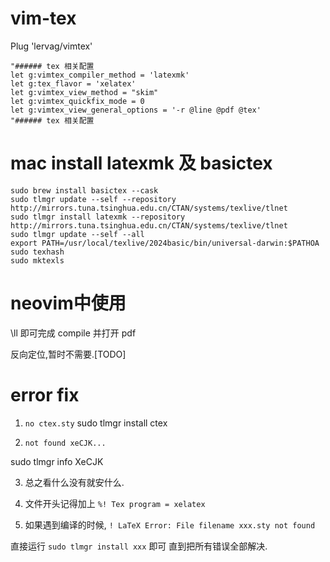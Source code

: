 # vim-tex
Plug 'lervag/vimtex'

```
"###### tex 相关配置
let g:vimtex_compiler_method = 'latexmk' 
let g:tex_flavor = 'xelatex'
let g:vimtex_view_method = "skim"
let g:vimtex_quickfix_mode = 0
let g:vimtex_view_general_options = '-r @line @pdf @tex'
"###### tex 相关配置
````

# mac install latexmk 及 basictex

```
sudo brew install basictex --cask
sudo tlmgr update --self --repository http://mirrors.tuna.tsinghua.edu.cn/CTAN/systems/texlive/tlnet
sudo tlmgr install latexmk --repository http://mirrors.tuna.tsinghua.edu.cn/CTAN/systems/texlive/tlnet
sudo tlmgr update --self --all
export PATH=/usr/local/texlive/2024basic/bin/universal-darwin:$PATHOA
sudo texhash
sudo mktexls

```

# neovim中使用
\ll 即可完成 compile 并打开 pdf

反向定位,暂时不需要.[TODO]


# error fix

1. `no ctex.sty`
sudo tlmgr install ctex

2. `not found xeCJK...`

sudo tlmgr info XeCJK

3. 总之看什么没有就安什么.


4.  文件开头记得加上 `%! Tex program = xelatex`

5. 如果遇到编译的时候, `! LaTeX Error: File filename xxx.sty not found`

直接运行 `sudo tlmgr install xxx` 即可 直到把所有错误全部解决.
